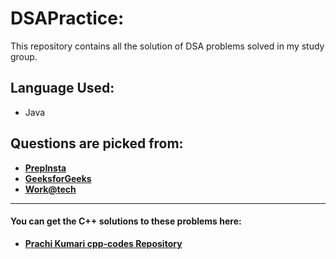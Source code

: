 # DSAPractice:
<p>This repository contains all the solution of DSA problems solved in my study group.</p>

## Language Used: 
- Java

## Questions are picked from:
- <strong><a href="https://prepinsta.com/data-structures" target="_blank">PrepInsta</a></strong>
- <strong><a href="https://www.geeksforgeeks.org/data-structures/" target="_blank">GeeksforGeeks</a></strong>
- <strong><a href="https://workat.tech/problem-solving/lists/dsa-problems/practice" target="_blank">Work@tech</a></strong>

<hr>

#### You can get the C++ solutions to these problems here:
- <strong><a href="https://github.com/prachi1710/cpp-codes" target="_blank">Prachi Kumari cpp-codes Repository</a></strong>
